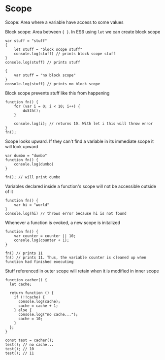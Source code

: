 # Scope

Scope: Area where a variable have access to some values

Block scope: Area between `{ }`. In ES6 using `let` we can create block scope

```
var stuff = "stuff"
{
    let stuff = "block scope stuff"
    console.log(stuff) // prints block scope stuff
}
console.log(stuff) // prints stuff

{
    var stuff = "no block scope"
}
console.log(stuff) // prints no block scope
```

Block scope prevents stuff like this from happening

```
function fn() {
    for (var i = 0; i < 10; i++) {
        doSth();
    }

    console.log(i); // returns 10. With let i this will throw error
}
fn();
```

Scope looks upward. If they can't find a variable in its immediate scope it will look upward

```
var dumbo = "dumbo"
function fn() {
    console.log(dumbo)
}

fn(); // will print dumbo
```

Variables declared inside a function's scope will not be accessible outside of it

```
function fn() {
    var hi = "world"
}
console.log(hi) // throws error because hi is not found
```

Whenever a function is evoked, a new scope is initalized

```
function fn() {
    var counter = counter || 10;
    console.log(counter + 1);
}

fn() // prints 11
fn() // prints 11. Thus, the variable counter is cleaned up when function had finished executing
```

Stuff referenced in outer scope will retain when it is modified in inner scope

```
function cacher() {
  let cache;

  return function () {
    if (!!cache) {
      console.log(cache);
      cache = cache + 1;
    } else {
      console.log("no cache...");
      cache = 10;
    }
  };
}

const test = cacher();
test(); // no cache...
test(); // 10
test(); // 11
```
